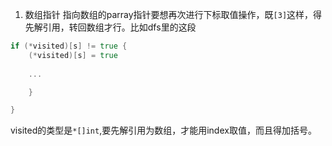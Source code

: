 
1. 数组指针
指向数组的parray指针要想再次进行下标取值操作，既`[3]`这样，得先解引用，转回数组才行。比如dfs里的这段
```go
if (*visited)[s] != true {
	(*visited)[s] = true
	
	...

	}

}
```
visited的类型是`*[]int`,要先解引用为数组，才能用index取值，而且得加括号。